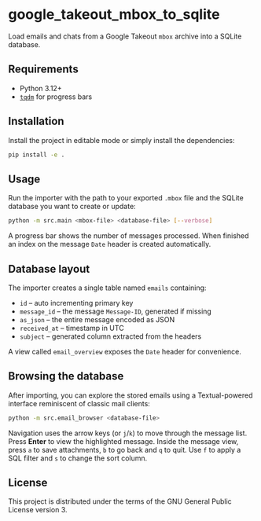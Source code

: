 # google_takeout_mbox_to_sqlite

Load emails and chats from a Google Takeout `mbox` archive into a SQLite database.

## Requirements

* Python 3.12+
* [`tqdm`](https://pypi.org/project/tqdm/) for progress bars

## Installation

Install the project in editable mode or simply install the dependencies:

```bash
pip install -e .
```

## Usage

Run the importer with the path to your exported `.mbox` file and the
SQLite database you want to create or update:

```bash
python -m src.main <mbox-file> <database-file> [--verbose]
```

A progress bar shows the number of messages processed. When finished an index
on the message `Date` header is created automatically.

## Database layout

The importer creates a single table named `emails` containing:

- `id` – auto incrementing primary key
- `message_id` – the message `Message-ID`, generated if missing
- `as_json` – the entire message encoded as JSON
- `received_at` – timestamp in UTC
- `subject` – generated column extracted from the headers

A view called `email_overview` exposes the `Date` header for convenience.

## Browsing the database

After importing, you can explore the stored emails using a
Textual-powered interface reminiscent of classic mail clients:

```bash
python -m src.email_browser <database-file>
```

Navigation uses the arrow keys (or `j`/`k`) to move through the message list.
Press **Enter** to view the highlighted message. Inside the message view,
press `a` to save attachments, `b` to go back and `q` to quit. Use `f` to
apply a SQL filter and `s` to change the sort column.


## License

This project is distributed under the terms of the GNU General Public License
version 3.
